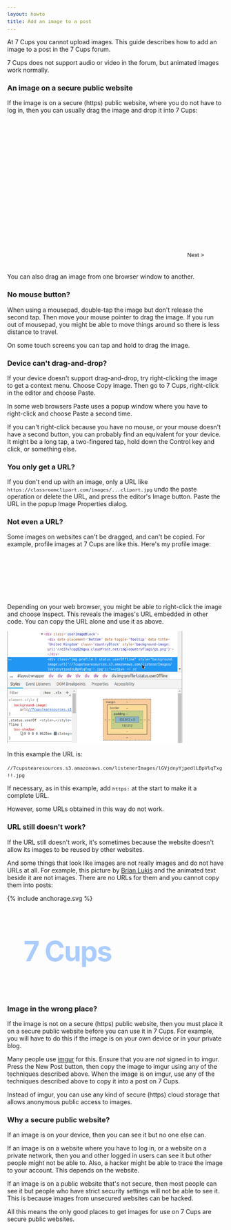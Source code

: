```yaml
---
layout: howto
title: Add an image to a post
---
```

At 7 Cups you cannot upload images. This guide describes how to add an image to a post in the 7 Cups forum.

7 Cups does not support audio or video in the forum, but animated images work normally.

### An image on a secure public website

If the image is on a secure (https) public website, where you do not have to log in, then you can usually drag the image and drop it into 7 Cups:
<style>
html {display: block;}
figure {opacity: 0; transition: opacity .5s; position: absolute; top: 0; left: 0;}
.show {opacity: 1;}
img {width: 406px; height: 259px;}
#shell {width: 406px; margin: 80px auto;}
#container {width: 480px; height: 340px; position: relative; overflow: hidden;}
#next {position: absolute; bottom: 20px; right: 0; transform: translateX(-50%); border: 1px solid transparent;
    background: transparent; padding: 0 1px; height: 16px; 3em; line-height: 16px; outline: none;}
#next:hover {border: 1px solid #ccc;}
code {font-size: 80%;}
</style>
<script>
init = function () {
    document.getElementById('img0').className = 'show'
    }
showing = 0
next = function () {
    document.getElementById('img' + showing).className = ''
    if (++showing > 6) showing = 0
    document.getElementById('img' + showing).className = 'show'
    }
</script>
<div id="container">
<figure id="img0"><img src="/assets/post/Post0.png">
    <figcaption>Start in 7 Cups by opening the editor.</figcaption>
    </figure>
<figure id="img1"><img src="/assets/post/Post1.png">
    <figcaption>In a new browser tab, find the image.</figcaption>
    </figure>
<figure id="img2"><img src="/assets/post/Post2.png">
    <figcaption>Hold your mouse button down and drag the image up to the tab bar...</figcaption>
    </figure>
<figure id="img3"><img src="/assets/post/Post3.png">
    <figcaption>...over the tab where 7 Cups is...</figcaption>
    </figure>
<figure id="img4"><img src="/assets/post/Post4.png">
    <figcaption>...so your browser switches back to 7 Cups.</figcaption>
    </figure>
<figure id="img5"><img src="/assets/post/Post5.png">
    <figcaption>Now drag the image down into the editor...</figcaption>
    </figure>
<figure id="img6"><img src="/assets/post/Post6.png">
    <figcaption>And finally release your mouse button to drop the image there.</figcaption>
    </figure>
<button id="next" onclick="next()">Next &gt;</button>
</div>

You can also drag an image from one browser window to another.

### No mouse button?

When using a mousepad, double-tap the image but don't release the second tap. Then move your mouse pointer to drag the image. If you run out of mousepad, you might be able to move things around so there is less distance to travel.

On some touch screens you can tap and hold to drag the image.

### Device can't drag-and-drop?

If your device doesn't support drag-and-drop, try right-clicking the image to get a context menu. Choose Copy image. Then go to 7 Cups, right-click in the editor and choose Paste.

In some web browsers Paste uses a popup window where you have to right-click and choose Paste a second time.

If you can't right-click because you have no mouse, or your mouse doesn't have a second button, you can probably find an equivalent for your device. It might be a long tap, a two-fingered tap, hold down the Control key and click, or something else.

### You only get a URL?

If you don't end up with an image, only a URL like `https://classroomclipart.com/images/...clipart.jpg` undo the paste operation or delete the URL, and press the editor's Image button. Paste the URL in the popup Image Properties dialog.

### Not even a URL?

Some images on websites can't be dragged, and can't be copied. For example, profile images at 7 Cups are like this. Here's my profile image:

<div style="width: 100px; height: 100px; border-radius: 50px; margin-bottom: 1em; background: url(//7cupstearesources.s3.amazonaws.com/listenerImages/lGVjdnyYjpedlLBpVlqTxg!!.jpg) no-repeat top left / 100px 100px"></div>

Depending on your web browser, you might be able to right-click the image and choose Inspect. This reveals the images's URL embedded in other code. You can copy the URL alone and use it as above.

![Inspect example](/assets/post/Post7.png)

In this example the URL is:

`//7cupstearesources.s3.amazonaws.com/listenerImages/lGVjdnyYjpedlLBpVlqTxg!!.jpg`

If necessary, as in this example, add `https:` at the start to make it a complete URL.

However, some URLs obtained in this way do not work.

### URL still doesn't work?
If the URL still doesn't work, it's sometimes because the website doesn't allow its images to be reused by other websites. 

And some things that look like images are not really images and do not have URLs at all. For example, this picture by [Brian Lukis](https://www1.plurib.us/1shot/2008/anchorage/) and the animated text beside it are not images. There are no URLs for them and you cannot copy them into posts:
<style>
@keyframes rotate {
 from {transform: rotateY(0turn) rotateZ(0turn);}
   2% {transform: rotateY(0turn) rotateZ(0turn);}
  26% {transform: rotateY(1turn) rotateZ(.5turn);}
  50% {transform: rotateY(0turn) rotateZ(1turn);}
  74% {transform: rotateY(1turn) rotateZ(.5turn);}
  98% {transform: rotateY(0turn) rotateZ(0turn);}
   to {transform: rotateY(0turn) rotateZ(0turn);}
  }
@keyframes back {
 from {color: #acf;}
   2% {color: #acf;}
   8% {color: #88a;}
  20% {color: #acf;}
  32% {color: #88a;}
  44% {color: #acf;}
  56% {color: #88a;}
  68% {color: #acf;}
  80% {color: #88a;}
  92% {color: #acf;}
  98% {color: #acf;}
   to {color: #acf;}
  }
#demo {
  display: flex; align-items: center; justify-content: center;
  position: relative; left: 40px; width: 200px; height: 200px;
  }
#text {
  font-size: 64px; font-weight: bold; letter-spacing: -2px; color: #acf;
  animation-name: rotate, back;
  animation-timing-function: linear, step-end;
  animation-duration: 24s;
  animation-iteration-count: infinite;
  }
svg {float: left;}
</style>
{% include anchorage.svg %}
<div id="demo">
<div id="text">7&nbsp;Cups</div>
</div>

### Image in the wrong place?

If the image is not on a secure (https) public website, then you must place it on a secure public website before you can use it in 7 Cups. For example, you will have to do this if the image is on your own device or in your private blog.

Many people use [imgur](https://imgur.com) for this. Ensure that you are *not* signed in to imgur. Press the New Post button, then copy the image to imgur using any of the techniques described above. When the image is on imgur, use any of the techniques described above to copy it into a post on 7 Cups.

Instead of imgur, you can use any kind of secure (https) cloud storage that allows anonymous public access to images.

### Why a secure public website?

If an image is on your device, then you can see it but no one else can.

If an image is on a website where you have to log in, or a website on a private network, then you and other logged in users can see it but other people might not be able to. Also, a hacker might be able to trace the image to your account. This depends on the website.

If an image is on a public website that's not secure, then most people can see it but people who have strict security settings will not be able to see it. This is because images from unsecured websites can be hacked.

All this means the only good places to get images for use on 7 Cups are secure public websites.

